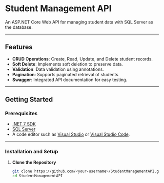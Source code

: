 # Student Management API

An ASP.NET Core Web API for managing student data with SQL Server as the database.

---

## Features

- **CRUD Operations**: Create, Read, Update, and Delete student records.
- **Soft Delete**: Implements soft deletion to preserve data.
- **Validation**: Data validation using annotations.
- **Pagination**: Supports paginated retrieval of students.
- **Swagger**: Integrated API documentation for easy testing.

---

## Getting Started

### Prerequisites

- [.NET 7 SDK](https://dotnet.microsoft.com/download/dotnet/7.0)
- [SQL Server](https://www.microsoft.com/sql-server)
- A code editor such as [Visual Studio](https://visualstudio.microsoft.com) or [Visual Studio Code](https://code.visualstudio.com/).

---

### Installation and Setup

1. **Clone the Repository**
   ```bash
   git clone https://github.com/<your-username>/StudentManagementAPI.git
   cd StudentManagementAPI
